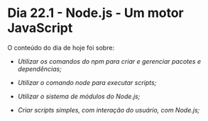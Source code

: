 # Dia 22.1 - Node.js - Um motor JavaScript

<p>O conteúdo do dia de hoje foi sobre:</p>

  * _Utilizar os comandos do npm para criar e gerenciar pacotes e dependências;_

  * _Utilizar o comando node para executar scripts;_

  * _Utilizar o sistema de módulos do Node.js;_
  
  * _Criar scripts simples, com interação do usuário, com Node.js;_